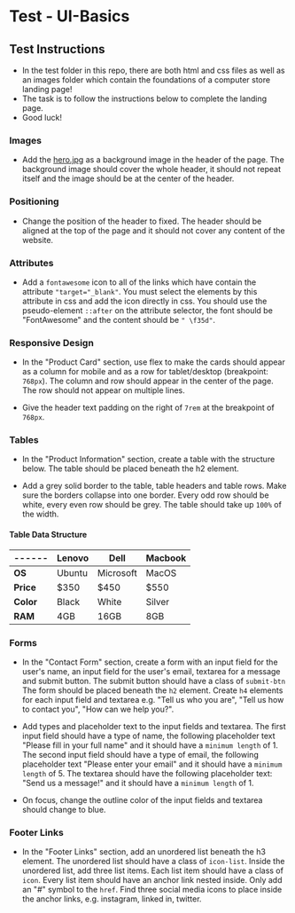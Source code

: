 # Test - UI-Basics

## Test Instructions
* In the test folder in this repo, there are both html and css files as well as an images folder which contain the foundations of a computer store landing page! 
* The task is to follow the instructions below to complete the landing page.
* Good luck! 

### Images 
* Add the [hero.jpg](./test/images/hero.jpg) as a background image in the header of the page. The background image should cover the whole header, it should not repeat itself and the image should be at the center of the header.

### Positioning 
* Change the position of the header to fixed. The header should be aligned at the top of the page and it should not cover any content of the website.

### Attributes
* Add a `fontawesome` icon to all of the links which have contain the attribute `"target="_blank"`. You must select the elements by this attribute in css and add the icon directly in css. You should use the pseudo-element `::after` on the attribute selector, the font should be "FontAwesome" and the content should be `" \f35d"`.

### Responsive Design
* In the "Product Card" section, use flex to make the cards should appear as a column for mobile and as a row for tablet/desktop (breakpoint: `768px`). The column and row should appear in the center of the page. The row should not appear on multiple lines.

* Give the header text padding on the right of `7rem` at the breakpoint of `768px`.

### Tables 
* In the "Product Information" section, create a table with the structure below. The table should be placed beneath the h2 element.

* Add a grey solid border to the table, table headers and table rows. Make sure the borders collapse into one border. Every odd row should be white, every even row should be grey. The table should take up `100%` of the width.

#### Table Data Structure
|------|Lenovo|Dell|Macbook|
|-----------|------|----|-------|
|**OS**|Ubuntu|Microsoft|MacOS|
|**Price**|$350|$450|$550|
|**Color**|Black|White|Silver|
|**RAM**|4GB|16GB|8GB|

### Forms 
* In the "Contact Form" section, create a form with an input field for the user's name, an input field for the user's email, textarea for a message and submit button. The submit button should have a class of `submit-btn`  The form should be placed beneath the `h2` element. Create `h4` elements for each input field and textarea e.g. "Tell us who you are", "Tell us how to contact you", "How can we help you?".

* Add types and placeholder text to the input fields and textarea. The first input field should have a type of name, the following placeholder text "Please fill in your full name" and it should have a `minimum length` of 1. The second input field should have a type of email, the following placeholder text "Please enter your email" and it should have a `minimum length` of 5. The textarea should have the following placeholder text: "Send us a message!" and it should have a `minimum length` of 1.
* On focus, change the outline color of the input fields and textarea should change to blue.

### Footer Links 
* In the "Footer Links" section, add an unordered list beneath the h3 element. The unordered list should have a class of `icon-list`. Inside the unordered list, add three list items. Each list item should have a class of `icon`. Every list item should have an anchor link nested inside. Only add an "#" symbol to the `href`. Find three social media icons to place inside the anchor links, e.g. instagram, linked in, twitter.